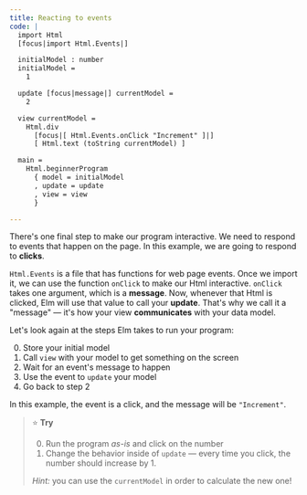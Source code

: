 ```yaml
---
title: Reacting to events
code: |
  import Html
  [focus|import Html.Events|]

  initialModel : number
  initialModel =
    1

  update [focus|message|] currentModel =
    2

  view currentModel =
    Html.div
      [focus|[ Html.Events.onClick "Increment" ]|]
      [ Html.text (toString currentModel) ]

  main =
    Html.beginnerProgram
      { model = initialModel
      , update = update
      , view = view
      }

---
```


There's one final step to make our program interactive.
We need to respond to events that happen on the page.
In this example, we are going to respond to **clicks**.

`Html.Events` is a file that has functions for web page events.
Once we import it, we can use the function `onClick` to make our Html interactive.
`onClick` takes one argument, which is a **message**.
Now, whenever that Html is clicked, Elm will use that value to call your **update**.
That's why we call it a "message" —
it's how your view **communicates** with your data model.

Let's look again at the steps Elm takes to run your program:

 0. Store your initial model
 0. Call `view` with your model to get something on the screen
 0. Wait for an event's message to happen
 0. Use the event to `update` your model
 0. Go back to step 2

In this example, the event is a click, and the message will be `"Increment"`.

> ⭐️ **Try**
> 
> 0. Run the program _as-is_ and click on the number
> 0. Change the behavior inside of `update` —
>    every time you click, the number should increase by 1.
>
> _Hint:_ you can use the `currentModel` in order to calculate the new one!
